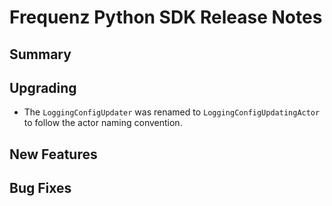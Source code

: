 # Frequenz Python SDK Release Notes

## Summary

<!-- Here goes a general summary of what this release is about -->

## Upgrading

- The `LoggingConfigUpdater` was renamed to `LoggingConfigUpdatingActor` to follow the actor naming convention.

## New Features

<!-- Here goes the main new features and examples or instructions on how to use them -->

## Bug Fixes

<!-- Here goes notable bug fixes that are worth a special mention or explanation -->
